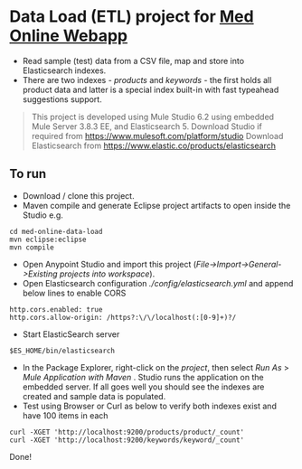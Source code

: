 # Data Load (ETL) project for [Med Online Webapp](/med-online-webapp)

* Read sample (test) data from a CSV file, map and store into Elasticsearch indexes.
* There are two indexes - *products* and *keywords* - the first holds all product data and latter is a special index built-in with fast typeahead suggestions support.

> This project is developed using Mule Studio 6.2 using embedded Mule Server 3.8.3 EE, and Elasticsearch 5.
> Download Studio if required from https://www.mulesoft.com/platform/studio
> Download Elasticsearch from https://www.elastic.co/products/elasticsearch

## To run

* Download / clone this project.
* Maven compile and generate Eclipse project artifacts to open inside the Studio e.g.
```
cd med-online-data-load
mvn eclipse:eclipse
mvn compile
```
* Open Anypoint Studio and import this project (*File->Import->General->Existing projects into workspace*). 
* Open Elasticsearch configuration *./config/elasticsearch.yml* and append below lines to enable CORS
```
http.cors.enabled: true
http.cors.allow-origin: /https?:\/\/localhost(:[0-9]+)?/
```
* Start ElasticSearch server
```
$ES_HOME/bin/elasticsearch 
```      
* In the Package Explorer, right-click on the *project*, then select *Run As* > *Mule Application with Maven* . Studio runs the application on the embedded server. If all goes well you should see the indexes are created and sample data is populated. 
* Test using Browser or Curl as below to verify both indexes exist and have 100 items in each
```
curl -XGET 'http://localhost:9200/products/product/_count'
curl -XGET 'http://localhost:9200/keywords/keyword/_count'
```

Done!
